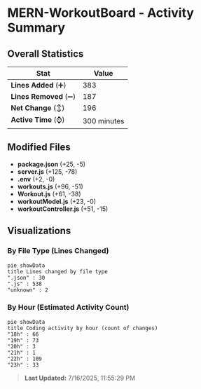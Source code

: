 # MERN-WorkoutBoard - Activity Summary 

## Overall Statistics

| Stat                   | Value                                                             |
| ---------------------- | ----------------------------------------------------------------- |
| **Lines Added** (➕)   | 383                                          |
| **Lines Removed** (➖) | 187                                        |
| **Net Change** (↕)    | 196                |
| **Active Time** (⌚)   | 300 minutes |


## Modified Files
- **package.json** (+25, -5)
- **server.js** (+125, -78)
- **.env** (+2, -0)
- **workouts.js** (+96, -51)
- **Workout.js** (+61, -38)
- **workoutModel.js** (+23, -0)
- **workoutController.js** (+51, -15)

## Visualizations

### By File Type (Lines Changed)

```mermaid
pie showData
title Lines changed by file type
".json" : 30
".js" : 538
"unknown" : 2
```

### By Hour (Estimated Activity Count)

```mermaid
pie showData
title Coding activity by hour (count of changes)
"18h" : 66
"19h" : 73
"20h" : 3
"21h" : 1
"22h" : 109
"23h" : 33
```


> **Last Updated:** 7/16/2025, 11:55:29 PM